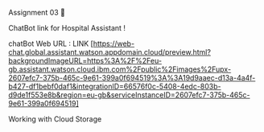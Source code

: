 Assignment 03 🎯

ChatBot link for Hospital Assistant !

chatBot Web URL : LINK [https://web-chat.global.assistant.watson.appdomain.cloud/preview.html?backgroundImageURL=https%3A%2F%2Feu-gb.assistant.watson.cloud.ibm.com%2Fpublic%2Fimages%2Fupx-2607efc7-375b-465c-9e61-399a0f694519%3A%3A19d9aaec-d13a-4a4f-b427-df1bebf0daf1&integrationID=66576f0c-5408-4edc-803b-d9de1f553e8b&region=eu-gb&serviceInstanceID=2607efc7-375b-465c-9e61-399a0f694519]

Working with Cloud Storage

